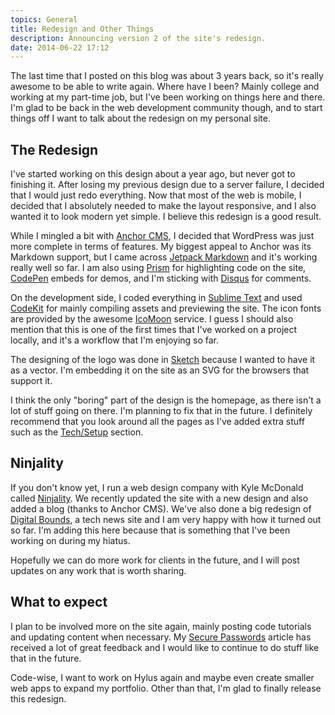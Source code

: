 ```yaml
---
topics: General
title: Redesign and Other Things
description: Announcing version 2 of the site's redesign.
date: 2014-06-22 17:12
---
```


The last time that I posted on this blog was about 3 years back, so it's really awesome to be able to write again. Where have I been? Mainly college and working at my part-time job, but I've been working on things here and there. I'm glad to be back in the web development community though, and to start things off I want to talk about the redesign on my personal site.<!--more-->

## The Redesign

I've started working on this design about a year ago, but never got to finishing it. After losing my previous design due to a server failure, I decided that I would just redo everything. Now that most of the web is mobile, I decided that I absolutely needed to make the layout responsive, and I also wanted it to look modern yet simple. I believe this redesign is a good result.

While I mingled a bit with [Anchor CMS](http://anchorcms.com/), I decided that WordPress was just more complete in terms of features. My biggest appeal to Anchor was its Markdown support, but I came across [Jetpack Markdown](http://wordpress.org/plugins/jetpack-markdown/) and it's working really well so far. I am also using [Prism](http://prismjs.com/) for highlighting code on the site, [CodePen](http://codepen.io/) embeds for demos, and I'm sticking with [Disqus](https://disqus.com/) for comments.

On the development side, I coded everything in [Sublime Text](http://www.sublimetext.com/) and used [CodeKit](https://incident57.com/codekit/) for mainly compiling assets and previewing the site. The icon fonts are provided by the awesome [IcoMoon](http://icomoon.io/) service. I guess I should also mention that this is one of the first times that I've worked on a project locally, and it's a workflow that I'm enjoying so far.

The designing of the logo was done in [Sketch](http://bohemiancoding.com/sketch/) because I wanted to have it as a vector. I'm embedding it on the site as an SVG for the browsers that support it.

I think the only "boring" part of the design is the homepage, as there isn't a lot of stuff going on there. I'm planning to fix that in the future. I definitely recommend that you look around all the pages as I've added extra stuff such as the [Tech/Setup](/about/tech/) section.

## Ninjality

If you don't know yet, I run a web design company with Kyle McDonald called [Ninjality](http://ninjality.com/). We recently updated the site with a new design and also added a blog (thanks to Anchor CMS). We've also done a big redesign of [Digital Bounds](http://digitalbounds.com/), a tech news site and I am very happy with how it turned out so far. I'm adding this here because that is something that I've been working on during my hiatus.

Hopefully we can do more work for clients in the future, and I will post updates on any work that is worth sharing.

## What to expect

I plan to be involved more on the site again, mainly posting code tutorials and updating content when necessary. My [Secure Passwords](/blog/secure-passwords/) article has received a lot of great feedback and I would like to continue to do stuff like that in the future.

Code-wise, I want to work on Hylus again and maybe even create smaller web apps to expand my portfolio. Other than that, I'm glad to finally release this redesign.
